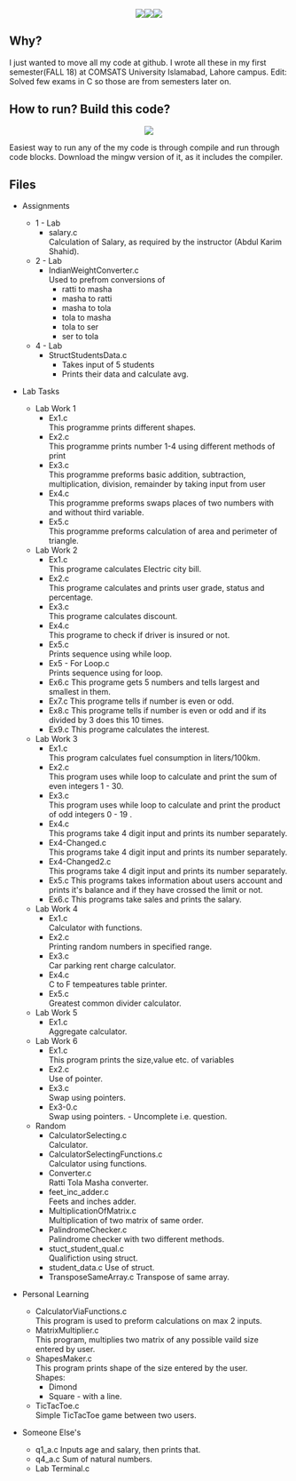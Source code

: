 <p align="center"><img src='https://img.shields.io/badge/Developer-Arose%20Niazi-blue.svg?style=popout-square&logo=codio' ><img src='https://img.shields.io/badge/Build-passing-brightgreen.svg?style=popout-square&logo=codio' ><img src='https://img.shields.io/badge/Programmed%20in-C-blue.svg?style=popout-square&logo=codio' ></p>

## Why?
I just wanted to move all my code at github. I wrote all these in my first semester(FALL 18) at COMSATS University Islamabad, Lahore campus.
Edit: Solved few exams in C so those are from semesters later on.

## How to run? Build this code? 
<p align="center"><a url='http://www.codeblocks.org/downloads/26'><img src='https://img.shields.io/badge/Codeblocks-Windows%20Mac-orange.svg?style=popout-square&logo=codio' /></a></p>
Easiest way to run any of the my code is through compile and run through code blocks. 
Download the mingw version of it, as it includes the compiler. 

## Files
- Assignments
	- 1 - Lab
		- salary.c <br>
			Calculation of Salary, as required by the instructor (Abdul Karim Shahid). 
	- 2 - Lab
		- IndianWeightConverter.c <br>
			Used to prefrom conversions of
			- ratti to masha
			- masha to ratti
			- masha to tola
			- tola to masha
			- tola to ser
			- ser to tola
	- 4 - Lab
		- StructStudentsData.c
			- Takes input of 5 students
			- Prints their data and calculate avg.
- Lab Tasks
	- Lab Work 1
		- Ex1.c <br>
			This programme prints different shapes.
		- Ex2.c <br>
			This programme prints number 1-4 using different methods of print
		- Ex3.c <br>
			This programme preforms basic addition, subtraction, multiplication, division, remainder by taking input from user
		- Ex4.c <br>
			This programme preforms swaps places of two numbers with and without third variable.
		- Ex5.c <br>
			This programme preforms calculation of area and perimeter of triangle.
	- Lab Work 2
		- Ex1.c <br>
			This programe calculates Electric city bill.
		- Ex2.c <br>
			This programe calculates and prints user grade, status and percentage.
		- Ex3.c <br>
			This programe calculates discount.
		- Ex4.c <br>
			This programe to check if driver is insured or not.
		- Ex5.c <br>
			Prints sequence using while loop.
		- Ex5 - For Loop.c<br>
			Prints sequence using for loop.
		- Ex6.c 
			This programe gets 5 numbers and tells largest and smallest in them.
		- Ex7.c
			This programe tells if number is even or odd.
		- Ex8.c 
			This programe tells if number is even or odd and if its divided by 3 does this 10 times.
		- Ex9.c
			This programe calculates the interest.
	- Lab Work 3
		- Ex1.c <br>
			This program calculates fuel consumption in liters/100km.
		- Ex2.c <br>
			This program uses while loop to calculate and print the sum of even integers 1 - 30.
		- Ex3.c <br>
			This program uses while loop to calculate and print the product of odd integers 0 - 19 .
		- Ex4.c <br>
			This programs take 4 digit input and prints its number separately.
		- Ex4-Changed.c <br>
			This programs take 4 digit input and prints its number separately.
		- Ex4-Changed2.c <br>
			This programs take 4 digit input and prints its number separately.	
		- Ex5.c
			This programs takes information about users account and prints it's balance and if they have crossed the limit or not.
		- Ex6.c
			This programs take sales and prints the salary.
	- Lab Work 4
		- Ex1.c <br>
			Calculator with functions.
		- Ex2.c <br>
			Printing random numbers in specified range.
		- Ex3.c <br>
			Car parking rent charge calculator.
		- Ex4.c <br>
			C to F tempeatures table printer.
		- Ex5.c <br>
			Greatest common divider calculator.
	- Lab Work 5
		- Ex1.c <br>
			Aggregate calculator.
	- Lab Work 6
		- Ex1.c <br>
			This program prints the size,value etc. of variables
		- Ex2.c <br>
			Use of pointer.
		- Ex3.c <br>
			Swap using pointers.
		- Ex3-0.c <br>
			Swap using pointers. - Uncomplete i.e. question.
	- Random
		- CalculatorSelecting.c  <br>
			Calculator.
		- CalculatorSelectingFunctions.c <br>
			Calculator using functions.
		- Converter.c <br>
			Ratti Tola Masha converter.
		- feet_inc_adder.c <br>
			Feets and inches adder.
		- MultiplicationOfMatrix.c <br>
			Multiplication of two matrix of same order.
		- PalindromeChecker.c <br>
			Palindrome checker with two different methods.
		- stuct_student_qual.c <br>
			Qualifiction using struct.
		- student_data.c
			Use of struct.
		- TransposeSameArray.c
			Transpose of same array.
			
- Personal Learning
	- CalculatorViaFunctions.c<br>
		This program is used to preform calculations on max 2 inputs. 
	- MatrixMultiplier.c <br>
		This program, multiplies two matrix of any possible vaild size entered by user. 
	- ShapesMaker.c <br>
		This program prints shape of the size entered by the user.<br>
		Shapes:
		- Dimond
		- Square - with a line. 
	- TicTacToe.c<br>
		Simple TicTacToe game between two users. 
- Someone Else's
	- q1_a.c
		Inputs age and salary, then prints that.
	- q4_a.c
		Sum of natural numbers.
	- Lab Terminal.c 

